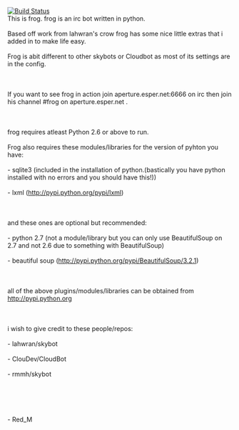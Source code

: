 <a href="https://secure.travis-ci.org/Red-M/frogbot.png"><img src="https://secure.travis-ci.org/Red-M/frogbot.png" alt="Build Status" /></a>
<br>This is frog. frog is an irc bot written in python.</br>
<br>Based off work from lahwran's crow frog has some nice little extras that i added in to make life easy.</br>
<br>Frog is abit different to other skybots or Cloudbot as most of its settings are in the config.</br>
<br></br>
<br>If you want to see frog in action join aperture.esper.net:6666 on irc then join his channel #frog on aperture.esper.net .</br>
<br></br>
<br>frog requires atleast Python 2.6 or above to run.</br>
<br>Frog also requires these modules/libraries for the version of pyhton you have:</br>
<br>- sqlite3  (included in the installation of python.(bastically you have python installed with no errors and you should have this!))</br>
<br>- lxml  (http://pypi.python.org/pypi/lxml)</br>
<br></br>
<br>and these ones are optional but recommended:</br>
<br>- python 2.7 (not a module/library but you can only use BeautifulSoup on 2.7 and not 2.6 due to something with BeautifulSoup)</br>
<br>- beautiful soup  (http://pypi.python.org/pypi/BeautifulSoup/3.2.1)</br>
<br></br>
<br>all of the above plugins/modules/libraries can be obtained from http://pypi.python.org</br>
<br></br>
<br>i wish to give credit to these people/repos:</br>
<br>- lahwran/skybot</br>
<br>- ClouDev/CloudBot</br>
<br>- rmmh/skybot</br>
<br></br>
<br></br>
<br>- Red_M</br>
